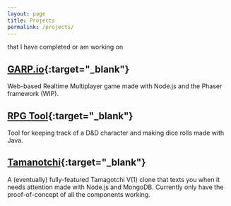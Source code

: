 ```yaml
---
layout: page
title: Projects
permalink: /projects/
---
```

that I have completed or am working on

## [GARP.io](https://github.com/tsbraun1891/GARP.io "GARP.io"){:target="_blank"}  
Web-based Realtime Multiplayer game made with Node.js  and the Phaser framework (WIP).

## [RPG Tool](https://github.com/tsbraun1891/RPG-Tool "RPG Tool"){:target="_blank"}  
Tool for keeping track of a D&D character and making dice rolls made with Java.

## [Tamanotchi](https://github.com/gabeklavans/Tamanotchi "Tama GOT ya"){:target="_blank"}  
A (eventually) fully-featured Tamagotchi V(1) clone that texts you when it needs attention made with Node.js and MongoDB. Currently only have the proof-of-concept of all the components working.